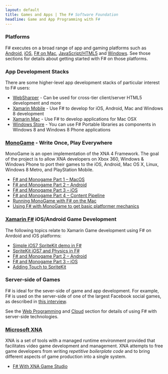 ```yaml
---
layout: default
title: Games and Apps | The F# Software Foundation
headline: Game and App Programming with F#
---
```


### Platforms

F# executes on a broad range of app and gaming platforms such as  [Android](/use/android/), [iOS](/use/ios/), 
[F# on Mac](/use/mac/), [JavaScript/HTML5](/webstacks) and [Windows](/use/windows/). See those 
sections for details about getting started with F# on those platforms.

### App Development Stacks

There are some higher-level app development stacks of particular interest to F# users:

* [WebSharper](http://websharper.com) - Can be used for cross-tier client/server HTML5 development and more
* [Xamarin Mobile](http://docs.xamarin.com/guides/cross-platform/getting_started/introduction_to_mobile_development) - Use F# to develop for iOS, Android, Mac and Windows 8 development
* [Xamarin Mac](http://docs.xamarin.com/guides/mac/getting_started/hello,_mac) - Use F# to develop applications for Mac OSX 
* [Windows Store](http://msdn.microsoft.com/en-us/library/vstudio/hh913781.aspx) - You can use F# Portable libraries as components in Windows 8 and Windows 8 Phone applications

### [MonoGame](http://monogame.codeplex.com) - Write Once, Play Everywhere

MonoGame is an open implementation of the XNA 4 Framework. The 
goal of the project is to allow XNA developers on Xbox 360, Windows & Windows Phone to port 
their games to the iOS, Android, Mac OS X, Linux, Windows 8 Metro, and PlayStation 
Mobile.  

  * [F# and Monogame Part 1 – MacOS](http://neildanson.wordpress.com/2013/07/30/f-and-monogame/)
  * [F# and Monogame Part 2 – Android](http://neildanson.wordpress.com/2013/07/31/f-and-monogame-part-2-android/)
  * [F# and Monogame Part 3 – iOS](http://neildanson.wordpress.com/2013/07/31/f-and-monogame-part-3-ios/)
  * [F# and Monogame Part 4 – Content Pipeline](http://neildanson.wordpress.com/2013/08/13/f-and-monogame-part-4-content-pipeline/)
  * [Running MonoGame with F# on the Mac](http://7sharpnine.com/posts/Fsharp-and-MonoGame-on-the-Mac/)
  * [Using F# with MonoGame to get basic platformer mechanics](http://bruinbrown.wordpress.com/2013/10/06/making-a-platformer-in-f-with-monogame/)

### [Xamarin F#](http://docs.xamarin.com/guides/cross-platform/fsharp/fsharp_support_overview) iOS/Android Game Development

The following topics relate to Xamarin Game development using F# on Anrdoid and iOS platforms:

  * [Simple iOS7 SpriteKit demo in F#](http://neildanson.wordpress.com/2013/09/19/simple-spritekit-demo-in-f/)
  * [SpriteKit iOS7 and Physics in F#](http://neildanson.wordpress.com/2013/09/24/spritekit-and-physics-in-f/)
  * [F# and Monogame Part 2 – Android](http://neildanson.wordpress.com/2013/07/31/f-and-monogame-part-2-android/)
  * [F# and Monogame Part 3 – iOS](http://neildanson.wordpress.com/2013/07/31/f-and-monogame-part-3-ios/)
  * [Adding Touch to SpriteKit](http://7sharpnine.com/posts/adding-touch-to-spritekit/)

### Server-side of Games

F# is ideal for the sever-side of game and app development. For example, F# is used on the server-side of one of 
the largest Facebook social games, as described in [this interview](http://www.dotnetrocks.com/default.aspx?ShowNum=846).

See the [Web Programming](/webstacks) and [Cloud](/cloud) section for details of using F# with server-side technologies. 


### [Microsoft XNA](http://msdn.microsoft.com/en-us/aa937791.aspx) 

XNA is a set of tools with a managed runtime environment provided that 
facilitates video game development and management. XNA attempts to free game developers from writing 
*repetitive boilerplate code* and to bring different aspects of game 
production into a single system.

  * [F# With XNA Game Studio](http://azerdark.wordpress.com/2011/04/05/f-with-xna-game-studio/)
  



